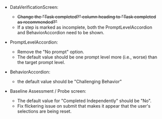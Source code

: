 - DataVerificationScreen:

  - ~~Change the "Task completed?" column heading to "Task completed as recommended?"~~
  - If a step is marked as incomplete, both the PromptLevelAccordion and BehaviorAccordion need to be shown.

- PromptLevelAccordion:

  - Remove the "No prompt" option.
  - The default value should be one prompt level more (i.e., worse) than the target prompt level.

- BehaviorAccordion:

  - the default value should be "Challenging Behavior"

- Baseline Assessment / Probe screen:
  - The default value for "Completed Independently" should be "No".
  - Fix flickering issue on submit that makes it appear that the user's selections are being reset.
